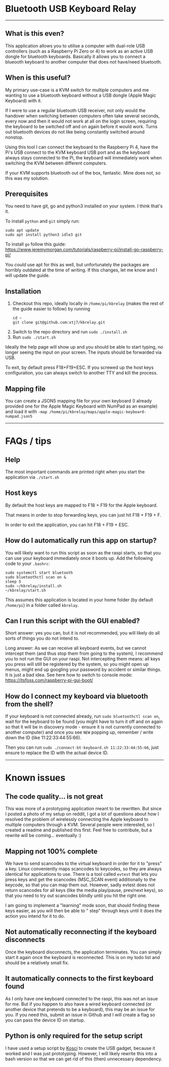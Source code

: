 # Bluetooth USB Keyboard Relay

---

## What is this even?

This application allows you to utilise a computer with dual-role USB controllers (such as a Raspberry Pi Zero or 4) to
work as an active USB dongle for bluetooth keyboards. Basically it allows you to connect a blueooth keyboard to another
computer that does not have/need bluetooth.

## When is this useful?

My primary use-case is a KVM switch for multiple computers and me wanting to use a bluetooth keyboard without a USB
dongle (Apple Magic Keyboard) with it.

If I were to use a regular bluetooth USB receiver, not only would the handover when switching between computers often
take several seconds, every now and then it would not work at all on the login screen, requiring the keyboard to be
switched off and on again before it would work. Turns out bluetooth devices do not like being constantly switched around
nonstop.

Using this tool I can connect the keyboard to the Raspberry Pi 4, have the Pi's USB connect to the KVM keyboard USB port
and as the keyboard always stays connected to the Pi, the keyboard will immediately work when switching the KVM between
different computers.

If your KVM supports bluetooth out of the box, fantastic. Mine does not, so this was my solution.

## Prerequisites

You need to have git, go and python3 installed on your system. I think that's it.

To install `python` and `git` simply run:

```
sudo apt update
sudo apt install python3 idle3 git
```

To install `go` follow this guide:
https://www.jeremymorgan.com/tutorials/raspberry-pi/install-go-raspberry-pi/

You *could* use apt for this as well, but unfortunately the packages are horribly outdated at the time of writing. If
this changes, let me know and I will update the guide.

## Installation

1. Checkout this repo, ideally locally in `/home/pi/kbrelay` (makes the rest of the guide easier to follow) by running
   ```
   cd ~
   git clone git@github.com:xtj7/kbrelay.git
   ```
2. Switch to the repo directory and run `sudo ./install.sh`
3. Run `sudo ./start.sh`

Ideally the help page will show up and you should be able to start typing, no longer seeing the input on your screen.
The inputs should be forwarded via USB.

To exit, by default press F18+F19+ESC. If you screwed up the host keys configuration, you can always switch to another
TTY and kill the process.

## Mapping file

You can create a JSON5 mapping file for your own keyboard (I already provided one for the Apple Magic Keyboard with
NumPad as an example) and load it with `-map /home/pi/kbrelay/maps/apple-magic-keyboard-numpad.json5`

---

# FAQs / tips

## Help

The most important commands are printed right when you start the application via `./start.sh`

## Host keys

By default the host keys are mapped to F18 + F19 for the Apple keyboard.

That means in order to stop forwarding keys, you can just hit F18 + F19 + F.

In order to exit the application, you can hit F18 + F19 + ESC.

## How do I automatically run this app on startup?

You will likely want to run this script as soon as the raspi starts, so that you can use your keyboard immediately once
it boots up. Add the following code to your `.bashrc`:

```kbd_mode -u
sudo systemctl start bluetooth
sudo bluetoothctl scan on &
sleep 5
sudo ~/kbrelay/install.sh
~/kbrelay/start.sh
```

This assumes this application is located in your home folder (by default `/home/pi`) in a folder called `kbrelay`.

## Can I run this script with the GUI enabled?

Short answer: yes you can, but it is not recommended, you will likely do all sorts of things you do not intend to.

Long answer: As we can receive all keyboard events, but we cannot intercept them (and thus stop them from going to the
system), I recommend you to not run the GUI on your raspi. Not intercepting them means: all keys you press will still be
registered by the system, so you might open up menus, might end up googling your password by accident or similar things.
It is just a bad idea. See here how to switch to console mode: https://itsfoss.com/raspberry-pi-gui-boot/

## How do I connect my keyboard via bluetooth from the shell?

If your keyboard is not connected already, run `sudo bluetoothctl scan on`, wait for the keyboard to be found (you might
have to turn it off and on again so that it will be in discovery mode - ensure it is not currently connected to another
computer) and once you see `NEW` popping up, remember / write down the ID (like 11:22:33:44:55:66).

Then you can run `sudo ./connect-bt-keyboard.sh 11:22:33:44:55:66`, just ensure to replace the ID with the actual device
ID.

---

# Known issues

## The code quality... is not great

This was more of a prototyping application meant to be rewritten. But since I posted a photo of my setup on reddit, I
got a lot of questions about how I resolved the problem of wirelessly connecting the Apple keyboard to multiple
computers through a KVM. Several people were interested, so I created a readme and published this first. Feel free to
contribute, but a rewrite will be coming... eventually :)

## Mapping not 100% complete

We have to send scancodes to the virtual keyboard in order for it to "press" a key. Linux conveniently maps scancodes to
keycodes, so they are always identical for applications to use. There is a tool called `evtest` that lets you press keys
and get the scancodes (MSC_SCAN event) additionally to the keycode, so that you can map them out. However, sadly evtest
does not return scancodes for all keys (like the media play/pause, prev/next keys), so that you need to try out
scancodes blindly until you hit the right one.

I am going to implement a "learning" mode soon, that should finding these keys easier, as you will then be able to "
step" through keys until it does the action you intend for it to do.

## Not automatically reconnecting if the keyboard disconnects

Once the keyboard disconnects, the application terminates. You can simply start it again once the keyboard is
reconnected. This is on my todo list and should be a relatively small fix.

## It automatically connects to the first keyboard found

As I only have one keyboard connected to the raspi, this was not an issue for me. But if you happen to also have a wired
keyboard connected (or another device that pretends to be a keyboard), this may be an issue for you. If you need this,
submit an issue in Github and I will create a flag so you can pass the device ID on startup.

## Python is only required for the setup script

I have used a setup script by [Kosci](https://koscis.wordpress.com/2018/11/23/raspberry-pi-as-usb-gadget-part-1/) to
create the USB gadget, because it worked and I was just prototyping. However, I will likely rewrite this into a bash
version so that we can get rid of this (then) unnecessary dependency. 